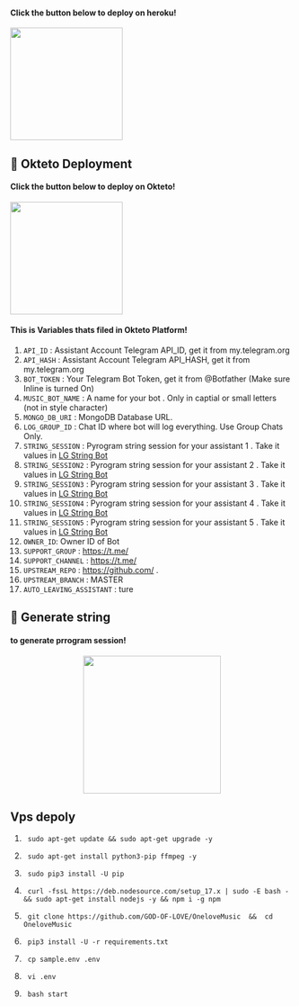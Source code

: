<h4>Click the button below to deploy  on heroku!</h4>

<p><a href="https://heroku.com/deploy"><img src="https://img.shields.io/badge/Deploy%20To%20Heroku-blueviolet?style=for-the-badge&logo=heroku" width="200""/></a></p>


   ## 🚀 Okteto Deployment

<h4>Click the button below to deploy  on Okteto!</h4>
<a href="https://cloud.okteto.com/deploy?repository=https://github.com/TeamVampir/SuperBotMusic"><img src="https://img.shields.io/badge/Deploy%20To%20Okteto-informational?style=for-the-badge&logo=Okteto" width="200""/></a></p>



<h4>This is Variables thats filed in Okteto Platform!</h4>

 1. `API_ID` : Assistant Account Telegram API_ID, get it from my.telegram.org
2. `API_HASH` : Assistant Account Telegram API_HASH, get it from my.telegram.org
3. `BOT_TOKEN` : Your Telegram Bot Token, get it from @Botfather (Make sure Inline is turned On)
4. `MUSIC_BOT_NAME` : A name for your  bot . Only in captial or small letters (not in style character)
5. `MONGO_DB_URI` : MongoDB Database URL.
6. `LOG_GROUP_ID` : Chat ID where bot will log everything. Use Group Chats Only.
7. `STRING_SESSION` : Pyrogram string session for your assistant 1 . Take it values in [LG String Bot](https://t.me/lg_stringsessionbot)
8. `STRING_SESSION2` : Pyrogram string session for your assistant 2 . Take it values in [LG String Bot](https://t.me/lg_stringsessionbot)
9. `STRING_SESSION3` : Pyrogram string session for your assistant 3 . Take it values in [LG String Bot](https://t.me/lg_stringsessionbot)
10. `STRING_SESSION4` : Pyrogram string session for your assistant 4 . Take it values in [LG String Bot](https://t.me/lg_stringsessionbot)
11. `STRING_SESSION5` : Pyrogram string session for your assistant 5 . Take it values in [LG String Bot](https://t.me/lg_stringsessionbot)
12. `OWNER_ID`: Owner ID of Bot
13. `SUPPORT_GROUP` : https://t.me/
14. `SUPPORT_CHANNEL` : https://t.me/
15. `UPSTREAM_REPO` : https://github.com/ .
16. `UPSTREAM_BRANCH` : MASTER
17. `AUTO_LEAVING_ASSISTANT` : ture


  ## 🚀 Generate string

  <h4>to generate prrogram session!</h4>
  <p align="center">
<a href="https://t.me/lg_stringsessionbot"><img src="https://img.shields.io/badge/Generate%20On%20Repl-blueviolet?style=for-the-badge&logo=appveyor" width="245""/></a>
 </p>
  
  ## Vps depoly
  
  
   1.      sudo apt-get update && sudo apt-get upgrade -y
   2.      sudo apt-get install python3-pip ffmpeg -y
   3.      sudo pip3 install -U pip
   4.      curl -fssL https://deb.nodesource.com/setup_17.x | sudo -E bash - && sudo apt-get install nodejs -y && npm i -g npm
   5.      git clone https://github.com/GOD-OF-LOVE/OneloveMusic  &&  cd OneloveMusic
   6.      pip3 install -U -r requirements.txt
   7.      cp sample.env .env
   8.      vi .env
   9.      bash start
  
  
  
